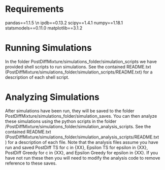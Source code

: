 # Requirements
pandas==1.1.5
\n ipdb==0.13.2
scipy==1.4.1
numpy==1.18.1
statsmodels==0.11.0
matplotlib==3.1.2

# Running Simulations
In the folder PostDiffMixture/simulations_folder/simulation_scripts we have provided shell scripts to run simulations. See the contained README.txt (PostDiffMixture/simulations_folder/simulation_scripts/README.txt) for a description of each shell script. 
# Analyzing Simulations
After simulations have been run, they will be saved to the folder PostDiffMixture/simulations_folder/simulation_saves. You can then analyze these simulations using the python scripts in the folder /PostDiffMixture/simulations_folder/simulation_analysis_scripts. See the contained README.txt (PostDiffMixture/simulations_folder/simulation_analysis_scripts/README.txt) for a description of each file. Note that the analysis files assume you have run and saved PostDiff TS for c in {XX}, Epsilon TS for epsilon in {XX}, PostDiff Greedy for c in {XX}, and Epsilon Greedy for epsilon in {XX}. If you have not run these then you will need to modify the analysis code to remove reference to these saves.
